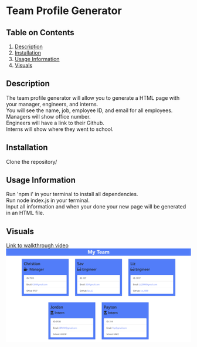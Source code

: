# Team Profile Generator

## Table on Contents

1. [Description](#description)
2. [Installation](#installation)
3. [Usage Information](#usage-information)
4. [Visuals](#visuals)

## Description
The team profile generator will allow you to generate a HTML page with your manager, engineers, and interns.\
You will see the name, job, employee ID, and email for all employees.\
Managers will show office number.\
Engineers will have a link to their Github.\
Interns will show where they went to school.

## Installation
Clone the repository/

## Usage Information
Run 'npm i' in your terminal to install all dependencies.\
Run node index.js in your terminal.\
Input all information and when your done your new page will be generated in an HTML file.

## Visuals
[Link to walkthrough video](https://drive.google.com/file/d/1XwWkCivNQ-tC0Von3lzdn6-6kZbuNZ77/view?usp=sharing)
![Team Profile](./images/pic-for-readme.png)
